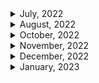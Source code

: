 <details>
<summary>July, 2022</summary>

1. [Signing Raw TransacPons](https://docs.etherscan.io/tutorials/signing-raw-transactions)
1. [How to Fork Ethereum Mainnet](https://docs.alchemy.com/alchemy/guides/how-to-fork-ethereum-mainnet)
1. [WAFFLE: DYNAMIC MOCKING AND TESTING CONTRACT CALLS](https://ethereum.org/ca/developers/tutorials/waffle-dynamic-mocking-and-testing-calls/#:~:text=Why%20is%20dynamic%20mocking%20useful,of%20them%20in%20complete%20isolation.)
1. [How to fork mainnet for testing](https://mixbytes.io/blog/how-fork-mainnet-testing)
1. [WETH](https://weth.io/)
1. [How to deploy contract at same address across networks](https://ethereum.stackexchange.com/questions/103776/how-to-deploy-contract-at-same-address-across-networks)
</details>

<details>
<summary>August, 2022</summary>

1. [Ropsten, Rinkeby & Kiln Deprecation Announcement](https://blog.ethereum.org/2022/06/21/testnet-deprecation/)
1. [Ethereum - the merge](https://ethereum.org/en/upgrades/merge/)
1. [How The Merge impacts ETH supply](https://ethereum.org/en/upgrades/merge/issuance/#post-merge)
1. [컴퓨터 용어로서의 opinionated(편향적)의 의미](https://www.clien.net/service/board/cm_app/13558026)
1. [What Are The Differences Between Staking And Farming? Here’s What You Should Know](https://chaindebrief.com/difference-between-staking-and-farming/)
1. [Ethereum - Sharding](https://ethereum.org/en/upgrades/sharding/#main-content)
1. [A rollup-centric ethereum roadmap](https://ethereum-magicians.org/t/a-rollup-centric-ethereum-roadmap/4698)
1. [ZERO-KNOWLEDGE ROLLUPS](https://ethereum.org/en/developers/docs/scaling/zk-rollups/#top)
1. [Ethereum - beacon chain](https://ethereum.org/en/upgrades/beacon-chain/#main-content)

</details>

<details>
<summary>October, 2022</summary>

1. [How Can You Share an NFT? Fractional NFTs Explained](https://www.coindesk.com/learn/how-can-you-share-an-nft-fractional-nfts-explained/)
1. [How to setup WebHooks with QuickNode](https://www.quicknode.com/guides/knowledge-base/how-to-setup-webhooks-with-quicknode)
1. [Time-dependent tests with Hardhat?](https://ethereum.stackexchange.com/questions/86633/time-dependent-tests-with-hardhat)
1. [How to Monitor On-chain Events](https://levelup.gitconnected.com/how-to-monitor-on-chain-events-dc56a501b173)
1. [What is a Webhook? Webhooks for Beginners](https://youtu.be/mrkQ5iLb4DM)
1. [What is the difference between bytecode, init code, deployed bytecode, creation bytecode, and runtime bytecode?](https://ethereum.stackexchange.com/questions/76334/what-is-the-difference-between-bytecode-init-code-deployed-bytecode-creation)
1. [Deep Dive Comparison: Infura, Alchemy, QuickNode](https://blog.quicknode.com/price-compare-infura-alchemy-quiknode/)

</details>

<details>
<summary>November, 2022</summary>

1. [EIP712 is here: What to expect and how to use it](https://medium.com/metamask/eip712-is-coming-what-to-expect-and-how-to-use-it-bb92fd1a7a26)
1. [Using Echidna to test a smart contract library](https://blog.trailofbits.com/2020/08/17/using-echidna-to-test-a-smart-contract-library/)
1. [How to Listen to Smart Contract Transactions in Real-Time](https://moralis.io/how-to-listen-to-smart-contract-transactions-in-real-time/)
1. [What is a Webhook? Webhooks for Beginners](https://youtu.be/mrkQ5iLb4DM)
1. [How to Monitor On-chain Events](https://levelup.gitconnected.com/how-to-monitor-on-chain-events-dc56a501b173)
1. [Time-dependent tests with Hardhat?](https://ethereum.stackexchange.com/questions/86633/time-dependent-tests-with-hardhat)
1. [Compute iterations until gas limit would be reached, then revert to before gas limit reached](https://ethereum.stackexchange.com/questions/41526/compute-iterations-until-gas-limit-would-be-reached-then-revert-to-before-gas-l)
1. [Github ethereum - Solidity for loop over a huge amount of data failed. #5354](https://github.com/ethereum/solidity/issues/5354)
1. [How much ether do you need to pay for a transaction?](https://solidity-by-example.org/gas/)
1. [Run IPFS inside Docker](https://docs.ipfs.tech/how-to/run-ipfs-inside-docker/#set-up)
1. [web3-storage: w3name for mutable IPFS](https://github.com/web3-storage/w3name/blob/main/packages/client/README.md)
1. [Guide to Mutable NFTs](https://nftschool.dev/guides/mutable-nfts/#background-ipfs-naming-services)
1. [Ethersjs: Set gasLimit and gasPrice on contract transactions #40](https://github.com/ethers-io/ethers.js/issues/40)
1. [How is msg.gas calculated?](https://ethereum.stackexchange.com/questions/34404/how-is-msg-gas-calculated)
1. [IPFS - [ERR_PACKAGE_PATH_NOT_EXPORTED]: No "exports" main defined in package.json #4138](https://github.com/ipfs/js-ipfs/issues/4138)
1. [JS-IPFS : CORS](https://github.com/ipfs/js-ipfs/blob/master/docs/CORS.md)
1. [How to logout from metamask account in reactjs using Ethereum](https://stackoverflow.com/questions/70378789/how-to-logout-from-metamask-account-in-reactjs-using-ethereum)
1. [EIP-4494: Extending ERC-2612-style permits to ERC-721 NFTs](https://ethereum-magicians.org/t/eip-4494-extending-erc-2612-style-permits-to-erc-721-nfts/7519)
1. [수수께끼 같은 암호화폐 용어 ‘수탁(커스터디)’](https://www.coindeskkorea.com/news/articleView.html?idxno=55774)
1. [EIP-4494: Permit for ERC-721 NFTs](https://eips.ethereum.org/EIPS/eip-4494)
1. [EIP4494 Permits for ERC721](https://www.nftstandards.wtf/Working+Group+EIPs+and+implementations/EIP4494+Permits+for+ERC721)

</details>

<details>
<summary>December, 2022</summary>

1. [How to retrieve transactionHash while an event was emitted? #1307](https://github.com/ethers-io/ethers.js/issues/1307)
1. [How to get transaction hash immediately for transaction call](https://github.com/ethers-io/ethers.js/issues/511)
1. [ethersjs: signer connect unchecked](https://docs.ethers.io/v5/api/providers/jsonrpc-provider/#JsonRpcSigner-connectUnchecked)
1. [IPFS: DNSLink](https://docs.ipfs.tech/concepts/dnslink/#publish-content-path)
1. [IPFSgate.com](https://www.ipfsgate.com/)
1. [Address IPFS on the web](https://docs.ipfs.tech/how-to/address-ipfs-on-web/#dweb-addressing-in-brief)
1. [IPFS Check: Have you seen my CID?](https://ipfs-check.on.fleek.co/?cid=QmQrW4PDX8c76kdXB2PiosBuZ2yaUrocMCqhGSzfSvzF34&multiaddr=%2Fp2p%2F12D3KooWHmBmzMPH9hjCHCtVnwutzScQ5N88LkWV4i54Z4JnmV3x)
1. [IPFS gateway checker](https://ipfs.github.io/public-gateway-checker/)
1. [Why is my transaction pending?](https://support.exodus.com/article/49-why-is-my-transaction-pending#about)
1. [How to Debug Pending Ethereum Transactions](https://alchemy.com/blog/how-to-debug-pending-ethereum-transactions)
1. [Get events from a transaction receipt in hardhat](https://stackoverflow.com/questions/69013697/get-events-from-a-transaction-receipt-in-hardhat)
1. [Does etherjs TransactionReceipt have an events object?](https://stackoverflow.com/questions/73230175/does-etherjs-transactionreceipt-have-an-events-object)
1. [Obtain transaction hash from event (ethersjs)](https://ethereum.stackexchange.com/questions/99700/obtain-transaction-hash-from-event-ethersjs)
1. [Does etherjs TransactionReceipt have an events object?](https://stackoverflow.com/questions/73230175/does-etherjs-transactionreceipt-have-an-events-object)
1. [would transaction.wait() from ethers.js guarenteed change of state in blockchain?](https://www.reddit.com/r/ethdev/comments/s8ehtk/would_transactionwait_from_ethersjs_guarenteed/)
1. [How to listen to pending transactions using Ethers.js](https://www.showwcase.com/show/14647/how-to-listen-to-pending-transactions-using-ethersjs)
1. [Ethers: Get transaction hash without sending transaction](https://ethereum.stackexchange.com/questions/138552/ethers-get-transaction-hash-without-sending-transaction)
1. [Polygonscan: A failed transaction also has a transaction hash](https://polygonscan.com/tx/0x7473494c4d6ac6976193f67e624dbd0963a321dc883ea8d90e115f5246a3b6d2)
1. [How to listen to events on a smart contract using ethers.js and contract.on() in node.js](https://www.calvintorra.com/blog/how-to-listen-to-events-on-a-smart-contract-using-ethers-js-contract-on-in-a-node-js)
1. [edge gateway link for Web3.storage - w3s.link](https://github.com/web3-storage/w3link/tree/main/packages/edge-gateway-link)
1. [Getting Ethereum Transaction Revert Reasons the Easy Way](https://medium.com/authereum/getting-ethereum-transaction-revert-reasons-the-easy-way-24203a4d1844)
1. [How to get transaction failed reason with transaction hash with web3?](https://ethereum.stackexchange.com/questions/52117/how-to-get-transaction-failed-reason-with-transaction-hash-with-web3)
1. [How to get transaction failed reason with ethers.js](https://ethereum.stackexchange.com/questions/125779/how-to-get-transaction-failed-reason-with-ethers-js)
1. [Understanding event logs on the Ethereum blockchain](https://medium.com/mycrypto/understanding-event-logs-on-the-ethereum-blockchain-f4ae7ba50378)
1. [Etherscan API request 403 forbidden in Ropsten network](https://stackoverflow.com/questions/69312369/etherscan-api-request-403-forbidden-in-ropsten-network)
1. [Web3.storage: JavaScript client library reference](https://web3.storage/docs/reference/js-client-library/)
1. [Filebase: IPFS Gateways](https://docs.filebase.com/ipfs/ipfs-gateways)
1. [how to upload directory with web3 storage](https://web3.storage/docs/)
1. [github: web3 storage](https://github.com/web3-storage/web3.storage)
1. [NPM package: web3-storage](https://www.npmjs.com/package/web3.storage)
1. [web3 link](https://github.com/web3-storage/w3link)
1. [Codefi Orchestrate: How to listen for transactions receipts](https://docs.orchestrate.consensys.net/en/stable/Howto/Listen-Transactions/#how-to-listen-for-transactions-receipts)
1. [Ethersjs: Ethereum error codes](https://docs.ethers.io/v5/single-page/#/v5/api/utils/logger/-%23-errors-ethereum)
1. [Polygonscan API docs: Verifying Contracts Programmatically](https://docs.polygonscan.com/tutorials/verifying-contracts-programmaticallyhttps://docs.polygonscan.com/tutorials/verifying-contracts-programmatically)
1. [Trouble getting 'hardhat-shorthand' plugin for Hardhat to work, using 'hh' shortcut only brings up HTML help](https://ethereum.stackexchange.com/questions/103736/trouble-getting-hardhat-shorthand-plugin-for-hardhat-to-work-using-hh-short)
1. [Alchemy docs: How to Use a Provider in Ethers.js](https://docs.alchemy.com/docs/ethers-js-provider)
1. [How to create random Wallet with provider #686](https://github.com/ethers-io/ethers.js/issues/686)
1. [What are the initial/zero values for different data types in Solidity?](https://ethereum.stackexchange.com/questions/40559/what-are-the-initial-zero-values-for-different-data-types-in-solidity)
1. [빗썸도 결국 메타마스크 출금 막았다](https://www.coindeskkorea.com/news/articleView.html?idxno=77324)
1. [Github: ethersjs: How to recover the public key and address from a signed message? #447](https://github.com/ethers-io/ethers.js/issues/447)
1. [What does msg.sender == tx.origin actually do? Why? [duplicate]](https://ethereum.stackexchange.com/questions/113962/what-does-msg-sender-tx-origin-actually-do-why)
1. [[BUG] connectkit (wagmi) is spamming alchemy #33](https://github.com/family/connectkit/issues/33)

</details>

<details>
<summary>January, 2023</summary>

1. [opensea ENS](https://opensea.io/assets/ens?sortBy=assets_prod_main_price_desc&locale=ko)
2. [[체험기] 웹3 세상에서 도메인 부자 되는 법.ENS](https://www.coindeskkorea.com/news/articleView.html?idxno=81253)
3. [Is it possible to get consumed and remained gas from within a smart contract?](https://ethereum.stackexchange.com/questions/126953/is-it-possible-to-get-consumed-and-remained-gas-from-within-a-smart-contract)
4. [Going through large arrays with a for loop?](https://ethereum.stackexchange.com/questions/97658/going-through-large-arrays-with-a-for-loop)
5. [Is it possible to get consumed and remained gas from within a smart contract?](https://ethereum.stackexchange.com/questions/126953/is-it-possible-to-get-consumed-and-remained-gas-from-within-a-smart-contract)
6. [Is gasleft() the best way to manage big loops in solidity?](https://ethereum.stackexchange.com/questions/127382/is-gasleft-the-best-way-to-manage-big-loops-in-solidity)
7. [Sending multiple transactions at once](https://ethereum.stackexchange.com/questions/13594/sending-multiple-transactions-at-once)
8. [What Is Block Confirmation on Ethereum And How Many Confirmations Are Required?](https://letsexchange.io/blog/what-is-block-confirmation-on-ethereum-and-how-many-confirmations-are-required/)
9. [What is a Block Confirmation on Ethereum?](https://jaredstauffer.medium.com/what-is-a-block-confirmation-on-ethereum-e27d29ca8c01)
10. [How many confirmations on the blockchain are necessary until my crypto assets (coins) deposit is reflected?](https://bitflyer.com/en-eu/faq/23-25)
11. [How to find confirmation info in ethers.js？](https://ethereum.stackexchange.com/questions/80604/how-to-find-confirmation-info-in-ethers-js)
12. [How to register an ENS name for your wallet address](https://medium.com/coinmonks/how-to-register-an-ens-name-for-your-wallet-address-190767641dae)
13. [How can I perform float type division in solidity?](https://ethereum.stackexchange.com/questions/8674/how-can-i-perform-float-type-division-in-solidity)
14. [Hardhat has no exported member ethers](https://github.com/NomicFoundation/hardhat/issues/1627)
15. [Hardhat network helper: takeSnapshot](<https://hardhat.org/hardhat-network-helpers/docs/reference#takesnapshot()>)

</details>

